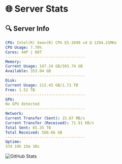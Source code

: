 # 🌐 Server Stats
## 🔍 Server Info
```yaml
CPU: Intel(R) Xeon(R) CPU E5-2699 v4 @ 1294.21MHz
CPU Usage: 7.70%
Cores: 44P | 88T
-----------------------------------
Memory:
Current Usage: 147.24 GB/503.74 GB
Available: 353.04 GB
-----------------------------------
Disk:
Current Usage: 112.45 GB/1.71 TB
Free: 1.52 TB
-----------------------------------
GPU:
No GPU detected
-----------------------------------
Network:
Current Transfer (Sent): 15.67 MB/s
Current Transfer (Received): 71.91 KB/s
Total Sent: 65.35 TB
Total Received: 560.66 GB
-----------------------------------
Uptime:
37d 19h 15m 38s
```
![GitHub Stats](https://img.shields.io/badge/Updated-2025-04-14_16:38:27-blue)